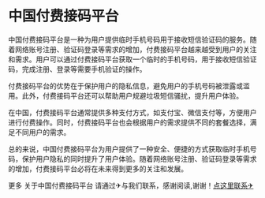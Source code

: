 # 中国付费接码平台

中国付费接码平台是一种为用户提供临时手机号码用于接收短信验证码的服务。随着网络账号注册、验证码登录等需求的增加，付费接码平台越来越受到用户的关注和需求。用户可以通过付费接码平台获取一个临时的手机号码，用于接收短信验证码，完成注册、登录等需要手机验证的操作。

付费接码平台的优势在于保护用户的隐私信息，避免用户的手机号码被泄露或滥用。此外，付费接码平台还可以帮助用户规避垃圾短信骚扰，提升用户体验。

在中国，付费接码平台通常提供多种支付方式，如支付宝、微信支付等，方便用户进行付费操作。同时，付费接码平台也会根据用户的需求提供不同的套餐选择，满足不同用户的需求。

总的来说，中国付费接码平台为用户提供了一种安全、便捷的方式获取临时手机号码，保护用户隐私的同时提升了用户体验。随着网络账号注册、验证码登录等需求的增加，付费接码平台必将在未来得到更多的关注和发展。

更多 关于中国付费接码平台 请通过✈与我们联系，感谢阅读,谢谢！[点这里联系✈](https://t.me/lm999bot)